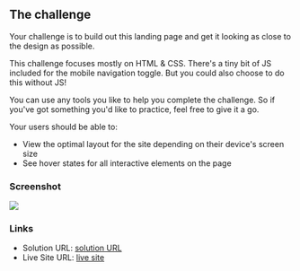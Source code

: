 ## The challenge

Your challenge is to build out this landing page and get it looking as close to the design as possible.

This challenge focuses mostly on HTML & CSS. There's a tiny bit of JS included for the mobile navigation toggle. But you could also choose to do this without JS!

You can use any tools you like to help you complete the challenge. So if you've got something you'd like to practice, feel free to give it a go.

Your users should be able to:

- View the optimal layout for the site depending on their device's screen size
- See hover states for all interactive elements on the page

### Screenshot

![](./screenshot)

### Links

- Solution URL: [solution URL](https://www.frontendmentor.io/solutions/sunnyside-solution-in-html-and-css-pLIPTLX9UG)
- Live Site URL: [live site](https://ailtong.github.io/sunnyside/)
